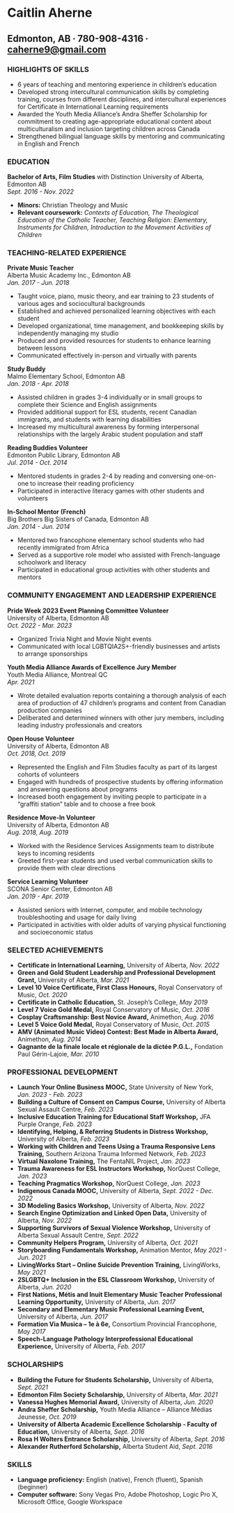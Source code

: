 # Caitlin Aherne
## Edmonton, AB ∙ 780-908-4316 ∙ caherne9@gmail.com

### HIGHLIGHTS OF SKILLS
* 6 years of teaching and mentoring experience in children’s education
* Developed strong intercultural communication skills by completing training, courses from different disciplines, and intercultural experiences for Certificate in International Learning requirements
* Awarded the Youth Media Alliance’s Andra Sheffer Scholarship for commitment to creating age-appropriate educational content about multiculturalism and inclusion targeting children across Canada
* Strengthened bilingual language skills by mentoring and communicating in English and French

### EDUCATION
**Bachelor of Arts, Film Studies** with Distinction 
University of Alberta, Edmonton AB  
_Sept. 2016 - Nov. 2022_
* **Minors:** Christian Theology and Music
* **Relevant coursework:** _Contexts of Education, The Theological Education of the Catholic Teacher, Teaching Religion: Elementary, Instruments for Children, Introduction to the Movement Activities of Children_

### TEACHING-RELATED EXPERIENCE
**Private Music Teacher**  
Alberta Music Academy Inc., Edmonton AB  
_Jan. 2017 - Jun. 2018_
*	Taught voice, piano, music theory, and ear training to 23 students of various ages and sociocultural backgrounds
*	Established and achieved personalized learning objectives with each student
*	Developed organizational, time management, and bookkeeping skills by independently managing my studio
*	Produced and provided resources for students to enhance learning between lessons
*	Communicated effectively in-person and virtually with parents

**Study Buddy**  
Malmo Elementary School, Edmonton AB  
_Jan. 2018 - Apr. 2018_
* Assisted children in grades 3-4 individually or in small groups to complete their Science and English assignments
* Provided additional support for ESL students, recent Canadian immigrants, and students with learning disabilities
* Increased my multicultural awareness by forming interpersonal relationships with the largely Arabic student population and staff

**Reading Buddies Volunteer**  
Edmonton Public Library, Edmonton AB  
_Jul. 2014 - Oct. 2014_
* Mentored students in grades 2-4 by reading and conversing one-on-one to increase their reading proficiency
* Participated in interactive literacy games with other students and volunteers

**In-School Mentor (French)**  
Big Brothers Big Sisters of Canada, Edmonton AB  
_Jan. 2014 - Jun. 2014_
* Mentored two francophone elementary school students who had recently immigrated from Africa
* Served as a supportive role model who assisted with French-language schoolwork and literacy
* Participated in educational group activities with other students and mentors

### COMMUNITY ENGAGEMENT AND LEADERSHIP EXPERIENCE
**Pride Week 2023 Event Planning Committee Volunteer**  
University of Alberta, Edmonton AB  
_Oct. 2022 - Mar. 2023_
* Organized Trivia Night and Movie Night events
* Communicated with local LGBTQIA2S+-friendly businesses and artists to arrange sponsorships

**Youth Media Alliance Awards of Excellence Jury Member**  
Youth Media Alliance, Montreal QC  
_Apr. 2021_
* Wrote detailed evaluation reports containing a thorough analysis of each area of production of 47 children’s programs and content from Canadian production companies
* Deliberated and determined winners with other jury members, including leading industry professionals and creators

**Open House Volunteer**  
University of Alberta, Edmonton AB  
_Oct. 2018, Oct. 2019_
* Represented the English and Film Studies faculty as part of its largest cohorts of volunteers
* Engaged with hundreds of prospective students by offering information and answering questions about programs
* Increased booth engagement by inviting people to participate in a “graffiti station” table and to choose a free book

**Residence Move-In Volunteer**  
University of Alberta, Edmonton AB  
_Aug. 2018, Aug. 2019_
* Worked with the Residence Services Assignments team to distribute keys to incoming residents
* Greeted first-year students and used verbal communication skills to provide them with clear directions

**Service Learning Volunteer**  
SCONA Senior Center, Edmonton AB  
_Jan. 2019 - Apr. 2019_
* Assisted seniors with Internet, computer, and mobile technology troubleshooting and usage for daily living
* Participated in activities with older adults of varying physical functioning and socioeconomic status

### SELECTED ACHIEVEMENTS
* **Certificate in International Learning,** University of Alberta, _Nov. 2022_
* **Green and Gold Student Leadership and Professional Development Grant,** University of Alberta, _Mar. 2021_
* **Level 10 Voice Certificate, First Class Honours,** Royal Conservatory of Music, _Oct. 2020_
* **Certificate in Catholic Education,** St. Joseph’s College, _May 2019_
* **Level 7 Voice Gold Medal,** Royal Conservatory of Music, _Oct. 2016_
* **Cosplay Craftsmanship: Best Novice Award,** Animethon, _Aug. 2016_
* **Level 5 Voice Gold Medal,** Royal Conservatory of Music, _Oct. 2015_
* **AMV (Animated Music Video) Contest: Best Made in Alberta Award,** Animethon, _Aug. 2014_
* **Gagnante de la finale locale et régionale de la dictée P.G.L.,** Fondation Paul Gérin-Lajoie, _Mar. 2010_

### PROFESSIONAL DEVELOPMENT
* **Launch Your Online Business MOOC,** State University of New York, _Jan. 2023 - Feb. 2023_
* **Building a Culture of Consent on Campus Course,** University of Alberta Sexual Assault Centre, _Feb. 2023_
* **Inclusive Education Training for Educational Staff Workshop,** JFA Purple Orange, _Feb. 2023_
* **Identifying, Helping, & Referring Students in Distress Workshop,** University of Alberta, _Feb. 2023_
* **Working with Children and Teens Using a Trauma Responsive Lens Training,** Southern Arizona Trauma Informed Network, _Feb. 2023_
* **Virtual Naxolone Training,** The FentaNIL Project, _Jan. 2023_
* **Trauma Awareness for ESL Instructors Workshop,** NorQuest College, _Jan. 2023_
* **Teaching Pragmatics Workshop,** NorQuest College, _Jan. 2023_
* **Indigenous Canada MOOC,** University of Alberta, _Sept. 2022 - Dec. 2022_
* **3D Modeling Basics Workshop,** University of Alberta, _Nov. 2022_
* **Search Engine Optimization and Linked Open Data,** University of Alberta, _Nov. 2022_
* **Supporting Survivors of Sexual Violence Workshop,** University of Alberta Sexual Assault Centre, _Sept. 2022_
* **Community Helpers Program,** University of Alberta, _Oct. 2021_
* **Storyboarding Fundamentals Workshop,** Animation Mentor, _May 2021 - Jun. 2021_
* **LivingWorks Start – Online Suicide Prevention Training,** LivingWorks, _May 2021_
* **2SLGBTQ+ Inclusion in the ESL Classroom Workshop,** University of Alberta, _Jun. 2020_
* **First Nations, Métis and Inuit Elementary Music Teacher Professional Learning Opportunity,** University of Alberta, _Jun. 2017_
* **Secondary and Elementary Music Professional Learning Event,** University of Alberta, _Jun. 2017_
* **Formation Via Musica – 1e à 6e,** Consortium Provincial Francophone, _May 2017_
* **Speech-Language Pathology Interprofessional Educational Experience,** University of Alberta, _Feb. 2017_

### SCHOLARSHIPS
* **Building the Future for Students Scholarship,** University of Alberta, _Sept. 2021_
* **Edmonton Film Society Scholarship,** University of Alberta, _Mar. 2021_
* **Vanessa Hughes Memorial Award,** University of Alberta, _Jun. 2020_
* **Andra Sheffer Scholarship,** Youth Media Alliance – Alliance Médias Jeunesse, _Oct. 2019_
* **University of Alberta Academic Excellence Scholarship - Faculty of Education,** University of Alberta, _Sept. 2016_
* **Rosa H Wolters Entrance Scholarship,** University of Alberta, _Sept. 2016_
* **Alexander Rutherford Scholarship,** Alberta Student Aid, _Sept. 2016_

### SKILLS
* **Language proficiency:** English (native), French (fluent), Spanish (beginner)
* **Computer software:** Sony Vegas Pro, Adobe Photoshop, Logic Pro X, Microsoft Office, Google Workspace
